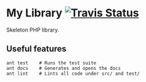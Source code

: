 # My Library [![Travis Status](https://api.travis-ci.org/dotser/library.svg?branch=master)](https://travis-ci.org/dotser/library)

Skeleton PHP library.





## Useful features

```
ant test    # Runs the test suite
ant docs    # Generates and opens the docs
ant lint    # Lints all code under src/ and test/
```
